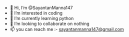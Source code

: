 - 👋 Hi, I’m @SayantanManna147
- 👀 I’m interested in coding
- 🌱 I’m currently learning python
- 💞️ I’m looking to collaborate on nothing
- 📫 you can reach me :- sayantanmanna147@gmail.com

<!---
SayantanManna147/SayantanManna147 is a ✨ special ✨ repository because its `README.md` (this file) appears on your GitHub profile.
You can click the Preview link to take a look at your changes.
--->
